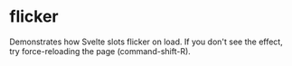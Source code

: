# flicker

Demonstrates how Svelte slots flicker on load. If you don't see the effect, try force-reloading the page (command-shift-R).
